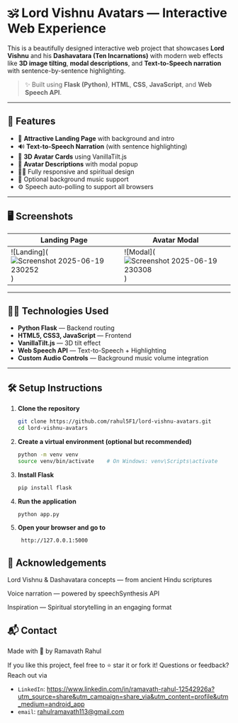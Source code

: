 # 🕉️ Lord Vishnu Avatars — Interactive Web Experience

This is a beautifully designed interactive web project that showcases **Lord Vishnu** and his **Dashavatara (Ten Incarnations)** with modern web effects like **3D image tilting**, **modal descriptions**, and **Text-to-Speech narration** with sentence-by-sentence highlighting.

> ✨ Built using **Flask (Python)**, **HTML**, **CSS**, **JavaScript**, and **Web Speech API**.

---

## 🚀 Features

- 🎨 **Attractive Landing Page** with background and intro
- 🔊 **Text-to-Speech Narration** (with sentence highlighting)
- 🧠 **3D Avatar Cards** using VanillaTilt.js
- 📜 **Avatar Descriptions** with modal popup
- 🧘‍♂️ Fully responsive and spiritual design
- 🎵 Optional background music support
- ⚙️ Speech auto-polling to support all browsers

---

## 🖥️ Screenshots

| Landing Page | Avatar Modal |
|--------------|--------------|
| ![Landing](![Screenshot 2025-06-19 230252](https://github.com/user-attachments/assets/a2102528-154d-49c5-bba3-9d69a1c55ea6)) | ![Modal](![Screenshot 2025-06-19 230308](https://github.com/user-attachments/assets/8e393ee2-8c69-45e5-8d05-b65c14356f31)) |

---

## 🧑‍💻 Technologies Used

- **Python Flask** — Backend routing
- **HTML5, CSS3, JavaScript** — Frontend
- **VanillaTilt.js** — 3D tilt effect
- **Web Speech API** — Text-to-Speech + Highlighting
- **Custom Audio Controls** — Background music volume integration

---

## 🛠️ Setup Instructions

1. **Clone the repository**  
   ```bash
   git clone https://github.com/rahul5F1/lord-vishnu-avatars.git
   cd lord-vishnu-avatars
2. **Create a virtual environment (optional but recommended)**
   ```bash
   python -m venv venv
   source venv/bin/activate    # On Windows: venv\Scripts\activate
   ```
3. **Install Flask**
   ```bash
   pip install flask
   ```

4. **Run the application**
   ```bash
   python app.py
   ```
5. **Open your browser and go to**
   ```bash
    http://127.0.0.1:5000
   ```
## 🙏 Acknowledgements
Lord Vishnu & Dashavatara concepts — from ancient Hindu scriptures

Voice narration — powered by speechSynthesis API

Inspiration — Spiritual storytelling in an engaging format

## 📬 Contact
Made with 💙 by Ramavath Rahul

If you like this project, feel free to ⭐ star it or fork it!
Questions or feedback? Reach out via 
- `LinkedIn`: https://www.linkedin.com/in/ramavath-rahul-12542926a?utm_source=share&utm_campaign=share_via&utm_content=profile&utm_medium=android_app 
- `email`: rahulramavath113@gmail.com
